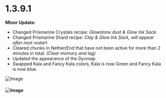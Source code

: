 # 1.3.9.1



**Minor Update:**

* Changed Prismarine Crystals recipe: _Glowstone dust & Glow Ink Sack_
* Changed Prismarine Shard recipe: _Clay & Glow Ink Sack, will appear after next restart_
* Cleared chunks in Nether/End that have not been active for more than 2 minutes in total. _(Clear memory and lag)_
* Updated the appearance of the Dynmap
* Swapped Kala and Fancy Kala colors, Kala is now Green and Fancy Kala is now blue.

![Image](https://media.discordapp.net/attachments/1140690008441888860/1221036280100683796/image.png?ex=66111da6\&is=65fea8a6\&hm=14f1a0f5c3eaa8d4dbb7b8f556739a061781f9d6c81361f4600d212d5b2675f6&=\&format=webp\&quality=lossless\&width=316\&height=125)

#### ![Image](https://media.discordapp.net/attachments/1140690008441888860/1221039871053791316/image.png?ex=661120ff\&is=65feabff\&hm=b53bcfc6c5291edcfb7db75b0ca29c3e18ce48a4c973636a6b716f7ceda101f8&=\&format=webp\&quality=lossless\&width=289\&height=162)
